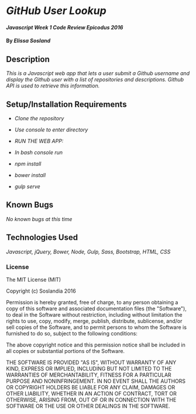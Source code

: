 # _GitHub User Lookup_

#### _Javascript Week 1 Code Review Epicodus 2016_

#### By _**Elissa Sosland**_

## Description

_This is a Javascript web app that lets a user submit a Github username and display the Github user with a list of repositories and descriptions. Github API is used to retrieve this information._


## Setup/Installation Requirements

* _Clone the repository_
* _Use console to enter directory_

* _RUN THE WEB APP:_
* _In bash console run_
* _npm install_
* _bower install_
* _gulp serve_

## Known Bugs

_No known bugs at this time_

## Technologies Used

_Javascript, jQuery, Bower, Node, Gulp, Sass, Bootstrap, HTML, CSS_

### License

The MIT License (MIT)

Copyright (c) Soslandia 2016

Permission is hereby granted, free of charge, to any person obtaining a copy
of this software and associated documentation files (the "Software"), to deal
in the Software without restriction, including without limitation the rights
to use, copy, modify, merge, publish, distribute, sublicense, and/or sell
copies of the Software, and to permit persons to whom the Software is
furnished to do so, subject to the following conditions:

The above copyright notice and this permission notice shall be included in all
copies or substantial portions of the Software.

THE SOFTWARE IS PROVIDED "AS IS", WITHOUT WARRANTY OF ANY KIND, EXPRESS OR
IMPLIED, INCLUDING BUT NOT LIMITED TO THE WARRANTIES OF MERCHANTABILITY,
FITNESS FOR A PARTICULAR PURPOSE AND NONINFRINGEMENT. IN NO EVENT SHALL THE
AUTHORS OR COPYRIGHT HOLDERS BE LIABLE FOR ANY CLAIM, DAMAGES OR OTHER
LIABILITY, WHETHER IN AN ACTION OF CONTRACT, TORT OR OTHERWISE, ARISING FROM,
OUT OF OR IN CONNECTION WITH THE SOFTWARE OR THE USE OR OTHER DEALINGS IN THE
SOFTWARE.
